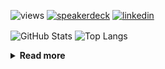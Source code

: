 ![views](https://komarev.com/ghpvc/?username=chck&color=blueviolet)
[![speakerdeck](https://img.shields.io/badge/Speaker_Deck-chck-8a2be2?style=flat-square&logo=speaker-deck)](https://speakerdeck.com/chck)
[![linkedin](https://img.shields.io/badge/LinkedIn-chck-8a2be2?style=flat-square&logo=linkedin)](https://www.linkedin.com/in/chck/)

<p align="left"> 
  <img alt="GitHub Stats" align="center" height="150" src="https://github-readme-stats-nine-umber-51.vercel.app/api?username=chck&count_private=true&show_icons=true&hide_title=true&theme=buefy" />
  <img alt="Top Langs" align="center" height="150" src="https://github-readme-stats-nine-umber-51.vercel.app/api/top-langs/?username=chck&layout=compact&count_private=true&show_icons=true&hide_title=true&theme=buefy" />
</p>

<details>
  <summary><b>Read more</b></summary>
  <br>

  <!--START_SECTION:waka-->
**🐱 My GitHub Data** 

> 📦 82.9 kB Used in GitHub's Storage 
 > 
> 🏆 501 Contributions in the Year 2024
 > 
> 💼 Opted to Hire
 > 
> 📜 133 Public Repositories 
 > 
> 🔑 22 Private Repositories 
 > 
**I'm a Night 🦉** 

```text
🌞 Morning                896 commits         ███░░░░░░░░░░░░░░░░░░░░░░   13.18 % 
🌆 Daytime                2184 commits        ████████░░░░░░░░░░░░░░░░░   32.13 % 
🌃 Evening                1995 commits        ███████░░░░░░░░░░░░░░░░░░   29.35 % 
🌙 Night                  1723 commits        ██████░░░░░░░░░░░░░░░░░░░   25.35 % 
```
📅 **I'm Most Productive on Thursday** 

```text
Monday                   1324 commits        █████░░░░░░░░░░░░░░░░░░░░   19.48 % 
Tuesday                  1057 commits        ████░░░░░░░░░░░░░░░░░░░░░   15.55 % 
Wednesday                1109 commits        ████░░░░░░░░░░░░░░░░░░░░░   16.31 % 
Thursday                 1659 commits        ██████░░░░░░░░░░░░░░░░░░░   24.40 % 
Friday                   684 commits         ███░░░░░░░░░░░░░░░░░░░░░░   10.06 % 
Saturday                 397 commits         █░░░░░░░░░░░░░░░░░░░░░░░░   05.84 % 
Sunday                   568 commits         ██░░░░░░░░░░░░░░░░░░░░░░░   08.36 % 
```


📊 **This Week I Spent My Time On** 

```text
💬 Programming Languages: 
No Activity Tracked This Week

🔥 Editors: 
No Activity Tracked This Week
```

**I Mostly Code in Python** 

```text
Python                   45 repos            █████████░░░░░░░░░░░░░░░░   34.88 % 
Jupyter Notebook         19 repos            ████░░░░░░░░░░░░░░░░░░░░░   14.73 % 
Rust                     7 repos             █░░░░░░░░░░░░░░░░░░░░░░░░   05.43 % 
TypeScript               4 repos             █░░░░░░░░░░░░░░░░░░░░░░░░   03.10 % 
Astro                    1 repo              ░░░░░░░░░░░░░░░░░░░░░░░░░   00.78 % 
```



**Timeline**

![Lines of Code chart](https://raw.githubusercontent.com/chck/chck/main/assets/bar_graph.png)


 Last Updated on 2024-09-28 01:51 UTC
<!--END_SECTION:waka-->
</details>

